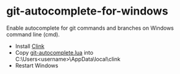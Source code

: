 # git-autocomplete-for-windows
Enable autocomplete for git commands and branches on Windows command line (cmd).

- Install [Clink](https://mridgers.github.io/clink/)
- Copy [git-autocomplete.lua](https://github.com/xkmgt/git-autocomplete-for-windows/blob/master/git-autocomplete.lua) into C:\Users\<username>\AppData\local\clink
- Restart Windows
